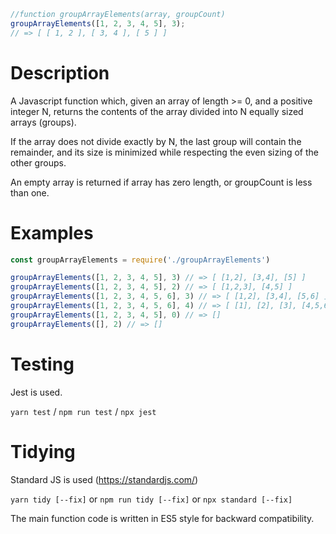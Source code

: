 ```js
//function groupArrayElements(array, groupCount)
groupArrayElements([1, 2, 3, 4, 5], 3);
// => [ [ 1, 2 ], [ 3, 4 ], [ 5 ] ]
```

# Description

A Javascript function which, given an array of length >= 0, and a positive integer N, returns the contents of the array divided into N equally sized arrays (groups).

If the array does not divide exactly by N, the last group will contain
the remainder, and its size is minimized while respecting the even
sizing of the other groups.

An empty array is returned if array has zero length, or groupCount is less than one.

# Examples

```js
const groupArrayElements = require('./groupArrayElements')

groupArrayElements([1, 2, 3, 4, 5], 3) // => [ [1,2], [3,4], [5] ]
groupArrayElements([1, 2, 3, 4, 5], 2) // => [ [1,2,3], [4,5] ]
groupArrayElements([1, 2, 3, 4, 5, 6], 3) // => [ [1,2], [3,4], [5,6] ]
groupArrayElements([1, 2, 3, 4, 5, 6], 4) // => [ [1], [2], [3], [4,5,6] ]
groupArrayElements([1, 2, 3, 4, 5], 0) // => []
groupArrayElements([], 2) // => []
``` 

# Testing

Jest is used.  

`yarn test` / `npm run test` / `npx jest`

# Tidying

Standard JS is used (https://standardjs.com/)

`yarn tidy [--fix]`  or `npm run tidy [--fix]` or `npx standard [--fix]`

The main function code is written in ES5 style for backward compatibility.
